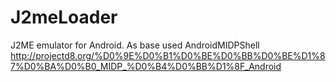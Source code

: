 J2meLoader
=========

J2ME emulator for Android. As base used AndroidMIDPShell http://projectd8.org/%D0%9E%D0%B1%D0%BE%D0%BB%D0%BE%D1%87%D0%BA%D0%B0_MIDP_%D0%B4%D0%BB%D1%8F_Android
